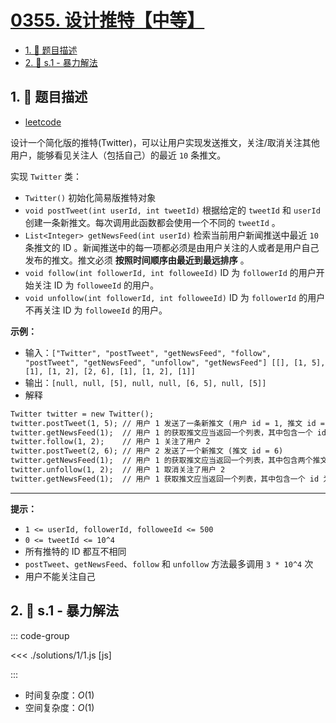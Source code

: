 # [0355. 设计推特【中等】](https://github.com/tnotesjs/TNotes.leetcode/tree/main/notes/0355.%20%E8%AE%BE%E8%AE%A1%E6%8E%A8%E7%89%B9%E3%80%90%E4%B8%AD%E7%AD%89%E3%80%91)

<!-- region:toc -->

- [1. 📝 题目描述](#1--题目描述)
- [2. 🎯 s.1 - 暴力解法](#2--s1---暴力解法)

<!-- endregion:toc -->

## 1. 📝 题目描述

- [leetcode](https://leetcode.cn/problems/design-twitter/)

设计一个简化版的推特(Twitter)，可以让用户实现发送推文，关注/取消关注其他用户，能够看见关注人（包括自己）的最近 `10` 条推文。

实现 `Twitter` 类：

- `Twitter()` 初始化简易版推特对象
- `void postTweet(int userId, int tweetId)` 根据给定的 `tweetId` 和 `userId` 创建一条新推文。每次调用此函数都会使用一个不同的 `tweetId` 。
- `List<Integer> getNewsFeed(int userId)` 检索当前用户新闻推送中最近 `10` 条推文的 ID 。新闻推送中的每一项都必须是由用户关注的人或者是用户自己发布的推文。推文必须 **按照时间顺序由最近到最远排序** 。
- `void follow(int followerId, int followeeId)` ID 为 `followerId` 的用户开始关注 ID 为 `followeeId` 的用户。
- `void unfollow(int followerId, int followeeId)` ID 为 `followerId` 的用户不再关注 ID 为 `followeeId` 的用户。

**示例：**

- 输入：`["Twitter", "postTweet", "getNewsFeed", "follow", "postTweet", "getNewsFeed", "unfollow", "getNewsFeed"] [[], [1, 5], [1], [1, 2], [2, 6], [1], [1, 2], [1]]`
- 输出：`[null, null, [5], null, null, [6, 5], null, [5]]`
- 解释

```txt
Twitter twitter = new Twitter();
twitter.postTweet(1, 5); // 用户 1 发送了一条新推文 (用户 id = 1, 推文 id = 5)
twitter.getNewsFeed(1);  // 用户 1 的获取推文应当返回一个列表，其中包含一个 id 为 5 的推文
twitter.follow(1, 2);    // 用户 1 关注了用户 2
twitter.postTweet(2, 6); // 用户 2 发送了一个新推文 (推文 id = 6)
twitter.getNewsFeed(1);  // 用户 1 的获取推文应当返回一个列表，其中包含两个推文，id 分别为 -> [6, 5] 。推文 id 6 应当在推文 id 5 之前，因为它是在 5 之后发送的
twitter.unfollow(1, 2);  // 用户 1 取消关注了用户 2
twitter.getNewsFeed(1);  // 用户 1 获取推文应当返回一个列表，其中包含一个 id 为 5 的推文。因为用户 1 已经不再关注用户 2
```

---

**提示：**

- `1 <= userId, followerId, followeeId <= 500`
- `0 <= tweetId <= 10^4`
- 所有推特的 ID 都互不相同
- `postTweet`、`getNewsFeed`、`follow` 和 `unfollow` 方法最多调用 `3 * 10^4` 次
- 用户不能关注自己

## 2. 🎯 s.1 - 暴力解法

::: code-group

<<< ./solutions/1/1.js [js]

:::

- 时间复杂度：$O(1)$
- 空间复杂度：$O(1)$

